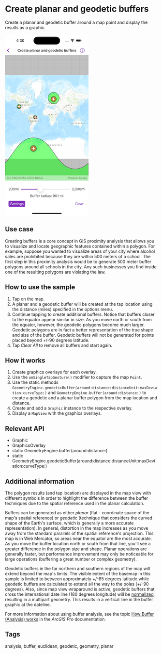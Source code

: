 # Create planar and geodetic buffers

Create a planar and geodetic buffer around a map point and display the results as a graphic.

![Screenshot of create planar and geodetic buffers sample](create-planar-and-geodetic-buffers.png)

## Use case

Creating buffers is a core concept in GIS proximity analysis that allows you to visualize and locate geographic features contained within a polygon. For example, suppose you wanted to visualize areas of your city where alcohol sales are prohibited because they are within 500 meters of a school. The first step in this proximity analysis would be to generate 500 meter buffer polygons around all schools in the city. Any such businesses you find inside one of the resulting polygons are violating the law.

## How to use the sample

1. Tap on the map.
2. A planar and a geodetic buffer will be created at the tap location using the distance (miles) specified in the options menu.
3. Continue tapping to create additional buffers. Notice that buffers closer to the equator appear similar in size. As you move north or south from the equator, however, the geodetic polygons become much larger. Geodetic polygons are in fact a better representation of the true shape and size of the buffer. Geodetic buffers will not be generated for points placed beyond +/-90 degrees latitude.
4. Tap *Clear All* to remove all buffers and start again.

## How it works

1. Create graphics overlays for each overlay.
2. Use the `onSingleTapGesture()` modifier to capture the map `Point`.
3. Use the static methods `GeometryEngine.geodeticBuffer(around:distance:distanceUnit:maxDeviation:curveType:)` and `GeometryEngine.buffer(around:distance:)` to create a geodetic and a planar buffer polygon from the map location and distance.
4. Create and add a `Graphic` instance to the respective overlay.
5. Display a `MapView` with the graphics overlays.

## Relevant API

* Graphic
* GraphicsOverlay
* static GeometryEngine.buffer(around:distance:)
* static GeometryEngine.geodeticBuffer(around:distance:distanceUnit:maxDeviation:curveType:)

## Additional information

The polygon results (and tap location) are displayed in the map view with different symbols in order to highlight the difference between the buffer techniques due to the spatial reference used in the planar calculation.

Buffers can be generated as either *planar* (flat - coordinate space of the map's spatial reference) or *geodetic* (technique that considers the curved shape of the Earth's surface, which is generally a more accurate representation). In general, distortion in the map increases as you move away from the standard parallels of the spatial reference's projection. This map is in Web Mercator, so areas near the equator are the most accurate. As you move the buffer location north or south from that line, you'll see a greater difference in the polygon size and shape. Planar operations are generally faster, but performance improvement may only be noticeable for large operations (buffering a great number or complex geometry).

Geodetic buffers in the far northern and southern regions of the map will extend beyond the map's limits. The visible extent of the basemap in this sample is limited to between approximately +/-85 degrees latitude while geodetic buffers are calculated to extend all the way to the poles (+/-90 degrees). Also, since map view wraparound is active, geodetic buffers that cross the international date line (180 degrees longitude) will be [normalized](https://developers.arcgis.com/swift/api-reference/documentation/arcgis/geometryengine/normalizecentralmeridian(of:)), resulting in a multipart geometry. This results in a vertical line in the buffer graphic at the dateline.

For more information about using buffer analysis, see the topic [How Buffer (Analysis) works](https://pro.arcgis.com/en/pro-app/tool-reference/analysis/how-buffer-analysis-works.htm) in the *ArcGIS Pro* documentation.  

## Tags

analysis, buffer, euclidean, geodetic, geometry, planar
